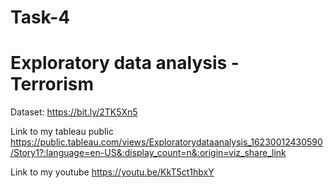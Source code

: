 # Task-4
# Exploratory data analysis - Terrorism

Dataset: https://bit.ly/2TK5Xn5

Link to my tableau public
https://public.tableau.com/views/Exploratorydataanalysis_16230012430590/Story1?:language=en-US&:display_count=n&:origin=viz_share_link

Link to my youtube
https://youtu.be/KkT5ct1hbxY
